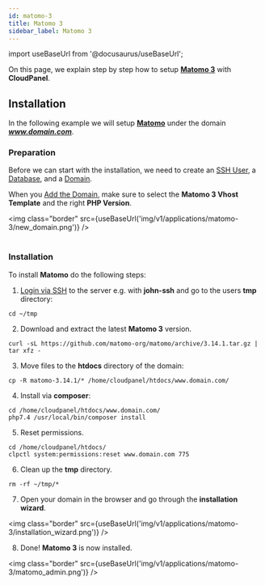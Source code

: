 ```yaml
---
id: matomo-3
title: Matomo 3
sidebar_label: Matomo 3
---
```


import useBaseUrl from '@docusaurus/useBaseUrl';

On this page, we explain step by step how to setup **[Matomo 3](https://matomo.org/)** with **CloudPanel**.

## Installation

In the following example we will setup **[Matomo](https://matomo.org/)** under the domain ***www.domain.com***.

### Preparation

Before we can start with the installation, we need to create an [SSH User](users#adding-a-user), a [Database](databases#adding-a-database), and a [Domain](domains#adding-a-domain).

When you [Add the Domain](domains#adding-a-domain), make sure to select the **Matomo 3 Vhost Template** and the right **PHP Version**.

<img class="border" src={useBaseUrl('img/v1/applications/matomo-3/new_domain.png')} /> <br /><br />

### Installation

To install **Matomo** do the following steps:

1. [Login via SSH](users#ssh-login) to the server e.g. with **john-ssh** and go to the users **tmp** directory:

```
cd ~/tmp
```

2. Download and extract the latest **Matomo 3** version.

```
curl -sL https://github.com/matomo-org/matomo/archive/3.14.1.tar.gz | tar xfz -
```

3. Move files to the **htdocs** directory of the domain:

```
cp -R matomo-3.14.1/* /home/cloudpanel/htdocs/www.domain.com/
```

4. Install via **composer**:

```
cd /home/cloudpanel/htdocs/www.domain.com/
php7.4 /usr/local/bin/composer install
```

5. Reset permissions.

```
cd /home/cloudpanel/htdocs/
clpctl system:permissions:reset www.domain.com 775
```

6. Clean up the **tmp** directory.

```
rm -rf ~/tmp/*
```

7. Open your domain in the browser and go through the **installation wizard**.

<img class="border" src={useBaseUrl('img/v1/applications/matomo-3/installation_wizard.png')} />

8. Done! **Matomo 3** is now installed.

<img class="border" src={useBaseUrl('img/v1/applications/matomo-3/matomo_admin.png')} />